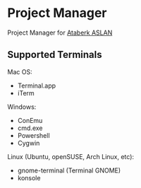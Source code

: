 # Project Manager
Project Manager for [Ataberk ASLAN](https://github.com/ataberkaslan)

## Supported Terminals
Mac OS:
- Terminal.app
- iTerm

Windows:
- ConEmu
- cmd.exe
- Powershell
- Cygwin

Linux (Ubuntu, openSUSE, Arch Linux, etc):
- gnome-terminal (Terminal GNOME)
- konsole
